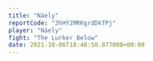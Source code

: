 ```yaml
---
title: "Näely"
reportCode: "3hHY2MRKgrdDkTPj"
player: "Näely"
fight: "The Lurker Below"
date: 2021-10-06T18:48:50.877000+00:00
---
```

